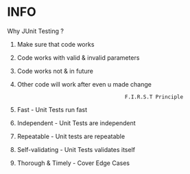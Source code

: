 # INFO

Why JUnit Testing ?

1. Make sure that code works
 
2. Code works with valid & invalid parameters

3. Code works not & in future

4. Other code will work after even u made change


                                          F.I.R.S.T Principle

1. Fast - Unit Tests run fast

2. Independent - Unit Tests are independent

3. Repeatable - Unit tests are repeatable

4. Self-validating - Unit Tests validates itself

5. Thorough & Timely - Cover Edge Cases